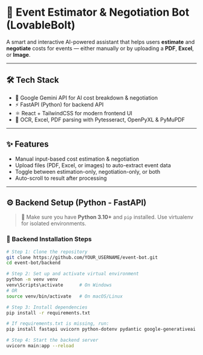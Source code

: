 # 🎉 Event Estimator & Negotiation Bot (LovableBolt)

A smart and interactive AI-powered assistant that helps users **estimate** and **negotiate** costs for events — either manually or by uploading a **PDF**, **Excel**, or **Image**.

---

## 🛠️ Tech Stack

- 🧠 Google Gemini API for AI cost breakdown & negotiation
- ⚡ FastAPI (Python) for backend API
- ⚛️ React + TailwindCSS for modern frontend UI
- 📄 OCR, Excel, PDF parsing with Pytesseract, OpenPyXL & PyMuPDF

---

## ✨ Features

- Manual input-based cost estimation & negotiation
- Upload files (PDF, Excel, or images) to auto-extract event data
- Toggle between estimation-only, negotiation-only, or both
- Auto-scroll to result after processing

---

## ⚙️ Backend Setup (Python - FastAPI)

> 📝 Make sure you have **Python 3.10+** and `pip` installed. Use virtualenv for isolated environments.

### 🔧 Backend Installation Steps

```bash
# Step 1: Clone the repository
git clone https://github.com/YOUR_USERNAME/event-bot.git
cd event-bot/backend

# Step 2: Set up and activate virtual environment
python -m venv venv
venv\Scripts\activate      # On Windows
# OR
source venv/bin/activate   # On macOS/Linux

# Step 3: Install dependencies
pip install -r requirements.txt

# If requirements.txt is missing, run:
pip install fastapi uvicorn python-dotenv pydantic google-generativeai python-multipart pytesseract openpyxl PyMuPDF pillow

# Step 4: Start the backend server
uvicorn main:app --reload
